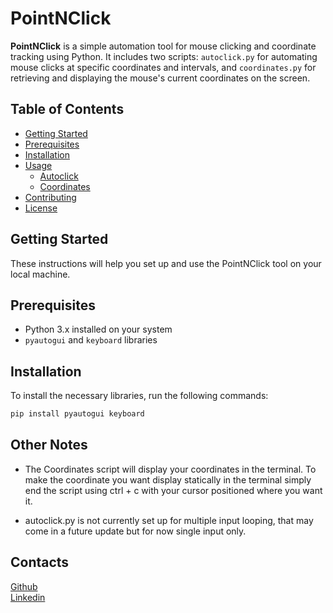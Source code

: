 # PointNClick

**PointNClick** is a simple automation tool for mouse clicking and coordinate tracking using Python. It includes two scripts: `autoclick.py` for automating mouse clicks at specific coordinates and intervals, and `coordinates.py` for retrieving and displaying the mouse's current coordinates on the screen.

## Table of Contents
- [Getting Started](#getting-started)
- [Prerequisites](#prerequisites)
- [Installation](#installation)
- [Usage](#usage)
  - [Autoclick](#autoclick)
  - [Coordinates](#coordinates)
- [Contributing](#contributing)
- [License](#license)

## Getting Started
These instructions will help you set up and use the PointNClick tool on your local machine.

## Prerequisites
- Python 3.x installed on your system
- `pyautogui` and `keyboard` libraries

## Installation
To install the necessary libraries, run the following commands:
```bash
pip install pyautogui keyboard
```

## Other Notes
- The Coordinates script will display your coordinates in the terminal. To make the coordinate you want display statically in the terminal simply end the script using ctrl + c with your cursor positioned where you want it.

- autoclick.py is not currently set up for multiple input looping, that may come in a future update but for now single input only.

## Contacts
[Github](www.Github.com/Kodyzz1)  
[Linkedin](www.linkedin.com/in/kodyandrews)